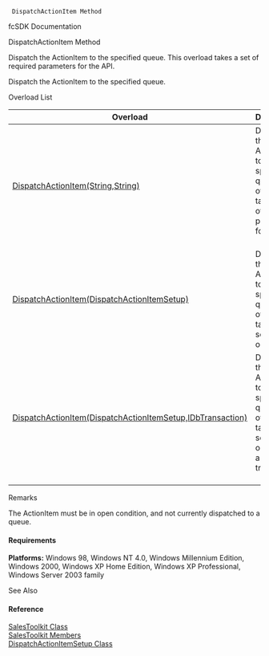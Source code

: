 ﻿     DispatchActionItem Method                                                   

fcSDK Documentation

DispatchActionItem Method

Dispatch the ActionItem to the specified queue. This overload takes a set of required parameters for the API.

Dispatch the ActionItem to the specified queue.

Overload List

| Overload | Description |
| --- | --- |
| [DispatchActionItem(String,String)](FChoice.Toolkits.Clarify~FChoice.Toolkits.Clarify.Sales.SalesToolkit~DispatchActionItem(String,String).md) | Dispatch the ActionItem to the specified queue. This overload takes a set of required parameters for the API.   |
| [DispatchActionItem(DispatchActionItemSetup)](FChoice.Toolkits.Clarify~FChoice.Toolkits.Clarify.Sales.SalesToolkit~DispatchActionItem(DispatchActionItemSetup).md) | Dispatch the ActionItem to the specified queue. This overload takes a setup object.   |
| [DispatchActionItem(DispatchActionItemSetup,IDbTransaction)](FChoice.Toolkits.Clarify~FChoice.Toolkits.Clarify.Sales.SalesToolkit~DispatchActionItem(DispatchActionItemSetup,IDbTransaction).md) | Dispatch the ActionItem to the specified queue. This overload takes a setup object and a database transaction.   |

Remarks

The ActionItem must be in open condition, and not currently dispatched to a queue.

#### Requirements

**Platforms:** Windows 98, Windows NT 4.0, Windows Millennium Edition, Windows 2000, Windows XP Home Edition, Windows XP Professional, Windows Server 2003 family

See Also

#### Reference

[SalesToolkit Class](FChoice.Toolkits.Clarify~FChoice.Toolkits.Clarify.Sales.SalesToolkit.md)  
[SalesToolkit Members](FChoice.Toolkits.Clarify~FChoice.Toolkits.Clarify.Sales.SalesToolkit_members.md)  
[DispatchActionItemSetup Class](FChoice.Toolkits.Clarify~FChoice.Toolkits.Clarify.Sales.DispatchActionItemSetup.md)